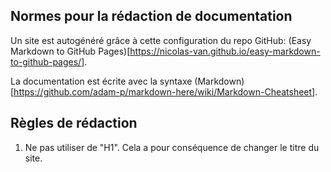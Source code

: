## Normes pour la rédaction de documentation

Un site est autogénéré grâce à cette configuration du repo GitHub: (Easy Markdown to GitHub Pages)[https://nicolas-van.github.io/easy-markdown-to-github-pages/].

La documentation est écrite avec la syntaxe (Markdown)[https://github.com/adam-p/markdown-here/wiki/Markdown-Cheatsheet].

## Règles de rédaction

1. Ne pas utiliser de "H1". Cela a pour conséquence de changer le titre du site.
